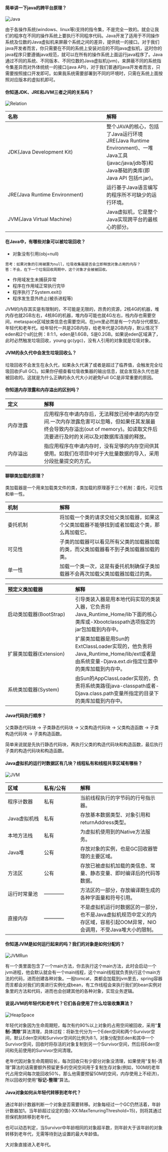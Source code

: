 #### 简单讲一下java的跨平台原理？
![Java](/images/JVM/PlateForm.jpg)


由于各操作系统(windows、linux等)支持的指令集，不是完全一致的。就会让我们的程序在不同的操作系统上要执行不同程序代码。Java开发了适用于不同操作系统及位数的Java虚拟机来屏蔽个系统之间的差异，提供统一的接口。对于我们java开发者而言，你只需要在不同的系统上安装对应的不同java虚拟机，这时你的java程序只要遵循java规范，就可以在所有的操作系统上面运行java程序了。Java通过不同的系统、不同版本、不同位数的Java虚拟机(jvm)，来屏蔽不同的系统指令集差异而对外体统统一的接口(java API)，对于我们普通的java开发者而言，只需要按照接口开发即可。如果我系统需要部署到不同的环境时，只需在系统上面按照对应版本的虚拟机即可。


#### 你知道JDK、JRE和JVM三者之间的关系吗？
![Relation](/images/JVM/Relation.jpg)


| 名称 | 解释 | 
| :----- | :----- | 
| <div style="width: 300px">JDK(Java Development Kit)</div> | 整个JAVA的核心，包括了Java运行环境JRE(Java Runtime Environment)、一堆Java工具(javac/java/jdb等)和Java基础的类库(即Java API 包括rt.jar)。 | 
| <div style="width: 300px">JRE(Java Runtime Environment)</div> | 运行基于Java语言编写的程序所不可缺少的运行环境。 | 
| <div style="width: 300px">JVM(Java Virtual Machine)</div> | Java虚拟机，它是整个Java实现跨平台的最核心的部分。 | 


#### 在Java中，有哪些对象可以被垃圾回收？
* 对象没有引用(obj=null)


```
思考：如果对象的引用被置为null，垃圾收集器是否会立即释放对象占用的内存？
答：不会，在下一个垃圾回收周期中，这个对象才会被被回收。
```


* 作用域发生未捕获异常
* 程序在作用域正常执行完毕
* 程序执行了System.exit()
* 程序发生意外终止(被杀进程等)


JVM的内存其实是有限制的，不可能是无限的，昂贵的资源，2核4G的机器，堆内存也就2GB左右，4核8G的机器，堆内存可能也就4G左右，栈内存也需要空间，metaspace区域放类信息也需要空间。在jvm里必然是有一个内存分代模型，年轻代和老年代。给年轻代一共是2GB内存，给老年代是2GB内存，默认情况下eden和2个s的比例：8:1:1，eden是1.6GB，S是0.2GB。如果说eden区域满了，此时必然触发垃圾回收，young gc(ygc)，没有人引用的对象就是垃圾对象。


#### JVM的永久代中会发生垃圾回收么？
垃圾回收不会发生在永久代，如果永久代满了或者是超过了临界值，会触发完全垃圾回收(Full GC)。如果你仔细查看垃圾收集器的输出信息，就会发现永久代也是被回收的。这就是为什么正确的永久代大小对避免Full GC是非常重要的原因。


#### 你知道内存泄露和内存溢出的区别吗？
| 定义 | 解释 | 
| :----- | :----- | 
| <div style="width: 100px">内存泄露</div> | 应用程序在申请内存后，无法释放已经申请的内存空间.一次内存泄露危害可以忽略，但如果任其发展最终会导致内存溢出(out of memory)。如读取文件后流要进行及时的关闭以及对数据库连接的释放。 | 
| <div style="width: 100px">内存溢出</div> | 指应用程序在申请内存时，没有足够的内存空间供其使用。如我们在项目中对于大批量数据的导入，采用分段批量提交的方式。 | 


#### 聊聊类加载的原理？
类加载器是一个用来加载类文件的类，类加载的原理基于三个机制：委托，可见性和单一性。


| 机制 | 解释 | 
| :----- | :----- | 
| <div style="width: 150px">委托机制</div> | 将加载一个类的请求交给父类加载器，如果这个父类加载器不能够找到或者加载这个类，那么再加载它。 | 
| <div style="width: 150px">可见性</div> | 子类的加载器可以看见所有父类的加载器加载的类，而父类加载器看不到子类加载器加载的类。 | 
| <div style="width: 150px">单一性</div> | 加载一个类一次，这是有委托机制确保子类加载器不会再次加载父类加载器加载过的类。 | 


| 预定义类加载器 | 解释 | 
| :----- | :----- | 
| <div style="width: 200px">启动类加载器(BootStrap)</div> | 引导类装入器是用本地代码实现的类装入器，它负责将Java_Runtime_Home/lib下面的核心类库或-Xbootclasspath选项指定的jar包加载到内存中。 | 
| <div style="width: 200px">扩展类加载器(Extension)</div> | 扩展类加载器是用Sun的ExtClassLoader实现的，他负责将Java_Runtime_Home/lib/ext或者是由系统变量-Djava.ext.dir指定位置中的类库加载到内存中。 | 
| <div style="width: 200px">系统类加载器(System)</div> | 由Sun的AppClassLoader实现的，负责将系统类路径java-classpath或者-Djava.class.path变量所指定的目录下的类库加载到内存中。 | 


#### Java代码执行顺序？
父类静态代码块 -> 子类静态代码块 -> 父类构造代码块 -> 父类构造函数 -> 子类构造代码块 -> 子类构造函数。


简单来说就是先执行静态代码块，再执行父类的构造代码块和构造函数，最后执行子类的构造代码块和构造函数。


#### Java虚拟机的运行时数据区有几块？线程私有和线程共享区域有哪些？
![JVM](/images/JVM/JVM.jpeg)


| 区域 | 私有/公有 | 解释 | 
| :----- | :----- | :----- | 
| <div style="width: 100px">程序计数器</div> | <div style="width: 100px">私有</div> | 当前线程执行的字节码的行号指示器。 | 
| <div style="width: 100px">Java虚拟机栈</div> | <div style="width: 100px">私有</div> | 存放基本数据类型、对象引用和returnAddress类型。 | 
| <div style="width: 100px">本地方法栈</div> | <div style="width: 100px">私有</div> | 为虚拟机使用到的Native方法服务。 | 
| <div style="width: 100px">Java堆</div> | <div style="width: 100px">公有</div> | 存放对象的实例，也是GC回收器管理的主要区域。 | 
| <div style="width: 100px">方法区</div> | <div style="width: 100px">公有</div> | 存放已被虚拟机加载的类信息、常量、静态变量、即时编译后的代码等数据。 | 
| <div style="width: 100px">运行时常量池</div> | <div style="width: 100px">————</div> | 方法区的一部分，存放编译期生成的各种字面量和符号引用。 | 
| <div style="width: 100px">直接内存</div> | <div style="width: 100px">————</div> | 不是虚拟机运行时数据区的一部分，也不是Java虚拟机规范中定义的内存区域，容易引起OOM异常，NIO会调用，不受Java堆大小的限制。 | 


#### 你知道JVM是如何运行起来的吗？我们的对象是如何分配的？
![JVMRun](/images/JVM/JVMRun.png)


有一个类里面包含了一个main方法，你去执行这个main方法，此时会启动一个jvm进程，他会默认就会有一个main线程，这个main线程就负责执行这个main方法的代码，进而创建各种对象。一般tomcat，类都会加载到jvm里去，spring容器而言都会对我们的类进行实例化成bean，有工作线程会来执行我们的bean实例对象里的方法和代码，进而也会创建其他的各种对象，实现业务逻辑。


#### 说说JVM的年轻代和老年代？它们各自使用了什么垃圾收集算法？
![HeapSpace](/images/JVM/HeapSpace.jpg)


年轻代对象因为生命周期短，每次有约90%以上对象的占用空间被回收，采用“**复制-清除**”算法清理，具体过程：将新生代分为一个Eden空间和两个Survivor空间，默认Eden空间和Survivor空间的比例为8:1，对象分配到Eden和其中一个Survivor空间，回收时将存活的对象复制到另一个Survivor空间，然后将Eden空间和先前使用的Survivor空间清理。


老年代因对象生命周期较长，每次回收只有少部分对象没清理，如果使用“复制-清理”算法的话需要额外预留更多的空闲空间用于复制生存对象(例如，100M的老年代占用空间每次能回收50%，那么他需要预留50M的空间，内存使用上不经济)，所以回收时使用“**标记-整理**”算法。


#### Java对象如何从年轻代转移到老年代？
通过年龄计数器判断一个对象是否需要转移。对象每经过一个GC仍然活着，年龄计数器加1。当年龄超过设定的值(-XX:MaxTenuringThreshold=15)，则将其通过担保机制转移到老年代。


也可以动态判定，当Survivor中年龄相同的对象超半数，则年龄大于该年龄的对象转移到老年代，无需等待到达设置的最大年龄值。


大对象直接进入老年代。